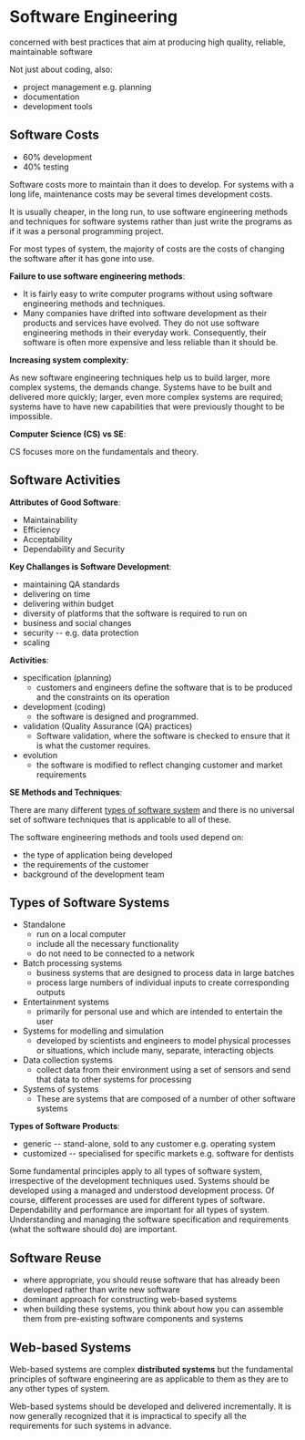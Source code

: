 # Software Engineering

concerned with best practices that aim at producing high quality, reliable,
maintainable software

Not just about coding, also:

-   project management e.g. planning
-   documentation
-   development tools

## Software Costs

-   60% development
-   40% testing

Software costs more to maintain than it does to develop. For systems with a
long life, maintenance costs may be several times development costs.

It is usually cheaper, in the long run, to use software engineering methods and
techniques for software systems rather than just write the programs as if it
was a personal programming project.

For most types of system, the majority of costs are the costs of changing the
software after it has gone into use.

**Failure to use software engineering methods**:

-   It is fairly easy to write computer programs without using software
    engineering methods and techniques.
-   Many companies have drifted into software development as their products and
    services have evolved. They do not use software engineering methods in
    their everyday work. Consequently, their software is often more expensive
    and less reliable than it should be.

**Increasing system complexity**:

As new software engineering techniques help us to build larger, more complex
systems, the demands change. Systems have to be built and delivered more
quickly; larger, even more complex systems are required; systems have to have
new capabilities that were previously thought to be impossible.

**Computer Science (CS) vs SE**:

CS focuses more on the fundamentals and theory.

## Software Activities

**Attributes of Good Software**:

-   Maintainability
-   Efficiency
-   Acceptability
-   Dependability and Security

**Key Challanges is Software Development**:

-   maintaining QA standards
-   delivering on time
-   delivering within budget
-   diversity of platforms that the software is required to run on
-   business and social changes
-   security -- e.g. data protection
-   scaling

**Activities**:

-   specification (planning)
    -   customers and engineers define the software that is to be produced and
        the constraints on its operation
-   development (coding)
    -   the software is designed and programmed.
-   validation (Quality Assurance (QA) practices)
    -   Software validation, where the software is checked to ensure that it is
        what the customer requires.
-   evolution
    -   the software is modified to reflect changing customer and market
        requirements

**SE Methods and Techniques**:

There are many different [types of software system](#types-of-software-systems)
and there is no universal set of software techniques that is applicable to all
of these.

The software engineering methods and tools used depend on:

-   the type of application being developed
-   the requirements of the customer
-   background of the development team

## Types of Software Systems

-   Standalone
    -   run on a local computer
    -   include all the necessary functionality
    -   do not need to be connected to a network
-   Batch processing systems
    -   business systems that are designed to process data in large batches
    -   process large numbers of individual inputs to create corresponding
        outputs
-   Entertainment systems
    -   primarily for personal use and which are intended to entertain the user
-   Systems for modelling and simulation
    -   developed by scientists and engineers to model physical processes or
        situations, which include many, separate, interacting objects
-   Data collection systems
    -   collect data from their environment using a set of sensors and send
        that data to other systems for processing
-   Systems of systems
    -   These are systems that are composed of a number of other software
        systems

**Types of Software Products**:

-   generic -- stand-alone, sold to any customer e.g. operating system
-   customized -- specialised for specific markets e.g. software for dentists

Some fundamental principles apply to all types of software system, irrespective
of the development techniques used. Systems should be developed using a managed
and understood development process. Of course, different processes are used for
different types of software. Dependability and performance are important for
all types of system. Understanding and managing the software specification and
requirements (what the software should do) are important.

## Software Reuse

-   where appropriate, you should reuse software that has already been
    developed rather than write new software
-   dominant approach for constructing web-based systems
-   when building these systems, you think about how you can assemble them from
    pre-existing software components and systems

## Web-based Systems

Web-based systems are complex **distributed systems** but the fundamental
principles of software engineering are as applicable to them as they are to any
other types of system.

Web-based systems should be developed and delivered incrementally. It is now
generally recognized that it is impractical to specify all the requirements for
such systems in advance.
